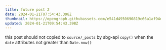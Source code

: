 ```yaml
---
title: future post 2
date: 2024-01-21T07:54:43.398Z
thumbnail: https://opengraph.githubassets.com/e541d4950690819c66a1af94d1cda39585573064b7dfed13dc25f545db4f628c/actions/toolkit/issues/505
updated: 2024-01-21T09:54:43.398Z
---
```


this post should not copied to `source/_posts` by sbg-api `copy()` when the `date` attributes not greater than `Date.now()`